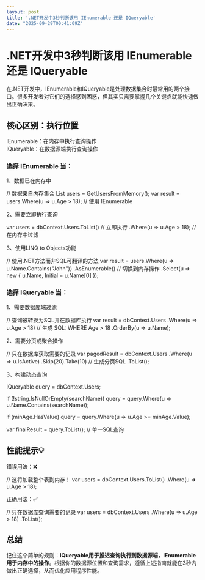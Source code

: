 ```yaml
---
layout: post
title: '.NET开发中3秒判断该用 IEnumerable 还是 IQueryable'
date: "2025-09-29T00:41:09Z"
---
```

.NET开发中3秒判断该用 IEnumerable 还是 IQueryable
=======================================

在.NET开发中，IEnumerable和IQueryable是处理数据集合时最常用的两个接口。很多开发者对它们的选择感到困惑，但其实只需要掌握几个关键点就能快速做出正确决策。

核心区别：执行位置
---------

IEnumerable：在内存中执行查询操作  
IQueryable：在数据源端执行查询操作

### 选择 IEnumerable 当：

1、数据已在内存中

// 数据来自内存集合
List<User> users = GetUsersFromMemory();
var result = users.Where(u => u.Age > 18); // 使用 IEnumerable

2、需要立即执行查询

var users = dbContext.Users.ToList() // 立即执行
                   .Where(u => u.Age > 18); // 在内存中过滤

3、使用LINQ to Objects功能

// 使用.NET方法而非SQL可翻译的方法
var result = users.Where(u => u.Name.Contains("John"))
                  .AsEnumerable() // 切换到内存操作
                  .Select(u => new { u.Name, Initial = u.Name\[0\] });

### 选择 IQueryable 当：

1、需要数据库端过滤

// 查询被转换为SQL并在数据库执行
var result = dbContext.Users
                     .Where(u \=> u.Age > 18) // 生成 SQL: WHERE Age > 18
                     .OrderBy(u => u.Name);

2、需要分页或聚合操作

// 只在数据库获取需要的记录
var pagedResult = dbContext.Users
                          .Where(u \=> u.IsActive)
                          .Skip(20).Take(10) // 生成分页SQL
                          .ToList();

3、构建动态查询

IQueryable<User> query = dbContext.Users;

if (!string.IsNullOrEmpty(searchName))
    query \= query.Where(u => u.Name.Contains(searchName));

if (minAge.HasValue)
    query \= query.Where(u => u.Age >= minAge.Value);

var finalResult = query.ToList(); // 单一SQL查询

性能提示💡
------

错误用法：❌

// 这将加载整个表到内存！
var users = dbContext.Users.ToList()
                  .Where(u \=> u.Age > 18); 

正确用法：✅

// 只在数据库查询需要的记录
var users = dbContext.Users
                    .Where(u \=> u.Age > 18)
                    .ToList();

总结
--

记住这个简单的规则：**IQueryable用于推迟查询执行到数据源端，IEnumerable用于内存中的操作**。根据你的数据源位置和查询需求，遵循上述指南就能在3秒内做出正确选择，从而优化应用程序性能。